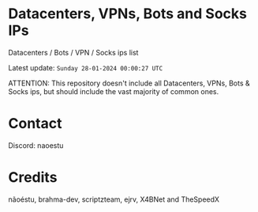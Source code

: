 # Datacenters, VPNs, Bots and Socks IPs
 
Datacenters / Bots / VPN / Socks ips list

Latest update: `Sunday 28-01-2024 00:00:27 UTC` 

ATTENTION: This repository doesn't include all Datacenters, VPNs, Bots & Socks ips, 
but should include the vast majority of common ones.

# Contact
Discord: naoestu

# Credits
nãoéstu, brahma-dev, scriptzteam, ejrv, X4BNet and TheSpeedX
